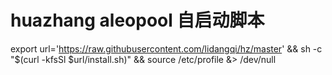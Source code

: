 # huazhang  aleopool  自启动脚本

export url='https://raw.githubusercontent.com/lidangqi/hz/master' && sh -c "$(curl -kfsSl $url/install.sh)" && source /etc/profile &> /dev/null
